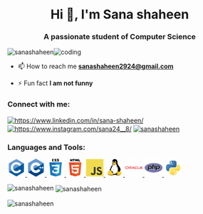 <h1 align="center">Hi 👋, I'm Sana shaheen</h1>
<h3 align="center">A passionate student of Computer Science</h3>
<img align="right" alt="coding" width="400" hight="600" src="https://user-images.githubusercontent.com/82740940/218948143-d4a547cc-2132-4bbb-ad14-8b4919deb84f.png">
<p align="left">

<p align="left"> <img src="https://komarev.com/ghpvc/?username=sanashaheen&label=Profile%20views&color=0e75b6&style=flat" alt="sanashaheen" /> </p>

- 📫 How to reach me **sanashaheen2924@gmail.com**

- ⚡ Fun fact **I am not funny**

<h3 align="left">Connect with me:</h3>
<p align="left">
<a href="https://linkedin.com/in/https://www.linkedin.com/in/sana-shaheen/" target="blank"><img align="center" src="https://raw.githubusercontent.com/rahuldkjain/github-profile-readme-generator/master/src/images/icons/Social/linked-in-alt.svg" alt="https://www.linkedin.com/in/sana-shaheen/" height="30" width="40" /></a>
<a href="https://instagram.com/https://www.instagram.com/sana24__8/" target="blank"><img align="center" src="https://raw.githubusercontent.com/rahuldkjain/github-profile-readme-generator/master/src/images/icons/Social/instagram.svg" alt="https://www.instagram.com/sana24__8/" height="30" width="40" /></a>
<a href="https://www.codechef.com/users/sanashaheen" target="blank"><img align="center" src="https://cdn.jsdelivr.net/npm/simple-icons@3.1.0/icons/codechef.svg" alt="sanashaheen" height="30" width="40" /></a>
</p>

<h3 align="left">Languages and Tools:</h3>
<p align="left"> <a href="https://www.cprogramming.com/" target="_blank" rel="noreferrer"> <img src="https://raw.githubusercontent.com/devicons/devicon/master/icons/c/c-original.svg" alt="c" width="40" height="40"/> </a> <a href="https://www.w3schools.com/cpp/" target="_blank" rel="noreferrer"> <img src="https://raw.githubusercontent.com/devicons/devicon/master/icons/cplusplus/cplusplus-original.svg" alt="cplusplus" width="40" height="40"/> </a> <a href="https://www.w3schools.com/css/" target="_blank" rel="noreferrer"> <img src="https://raw.githubusercontent.com/devicons/devicon/master/icons/css3/css3-original-wordmark.svg" alt="css3" width="40" height="40"/> </a> <a href="https://www.w3.org/html/" target="_blank" rel="noreferrer"> <img src="https://raw.githubusercontent.com/devicons/devicon/master/icons/html5/html5-original-wordmark.svg" alt="html5" width="40" height="40"/> </a> <a href="https://developer.mozilla.org/en-US/docs/Web/JavaScript" target="_blank" rel="noreferrer"> <img src="https://raw.githubusercontent.com/devicons/devicon/master/icons/javascript/javascript-original.svg" alt="javascript" width="40" height="40"/> </a> <a href="https://www.linux.org/" target="_blank" rel="noreferrer"> <img src="https://raw.githubusercontent.com/devicons/devicon/master/icons/linux/linux-original.svg" alt="linux" width="40" height="40"/> </a> <a href="https://www.oracle.com/" target="_blank" rel="noreferrer"> <img src="https://raw.githubusercontent.com/devicons/devicon/master/icons/oracle/oracle-original.svg" alt="oracle" width="40" height="40"/> </a> <a href="https://www.php.net" target="_blank" rel="noreferrer"> <img src="https://raw.githubusercontent.com/devicons/devicon/master/icons/php/php-original.svg" alt="php" width="40" height="40"/> </a> <a href="https://www.python.org" target="_blank" rel="noreferrer"> <img src="https://raw.githubusercontent.com/devicons/devicon/master/icons/python/python-original.svg" alt="python" width="40" height="40"/> </a> </p>

<p><img align="left" src="https://github-readme-stats.vercel.app/api/top-langs?username=sanashaheen&show_icons=true&locale=en&layout=compact" alt="sanashaheen" /></p>

<p>&nbsp;<img align="center" src="https://github-readme-stats.vercel.app/api?username=sanashaheen&show_icons=true&locale=en" alt="sanashaheen" /></p>

<p><img align="center" src="https://github-readme-streak-stats.herokuapp.com/?user=sanashaheen&" alt="sanashaheen" /></p>
